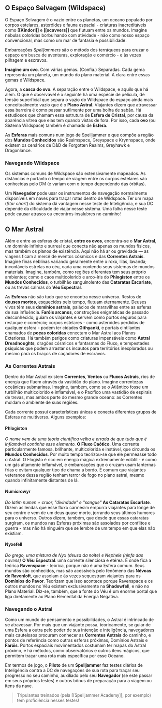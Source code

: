 ## **O Espaço Selvagem (Wildspace)**  
O Espaço Selvagem é o vazio entre os planetas, um oceano populado por corpos estelares, asteróides e fauna espacial - criaturas inacreditáveis como **[[Kindori]]** e **[[scavvers]]** que flutuam entre os mundos. Imagine nébulas coloridas borbulhando com atividade - não como nosso espaço convencional, mas como um mar de fantasia e possibilidade. 

Embarcações *Spelljammers* são o método dos terráqueos para cruzar o espaço em busca de aventuras, exploração e comércio - e às vezes pilhagem e escravos. 

**Imagine um ovo**. Com várias gemas. (Confia.) Separadas. Cada gema representa um planeta, um mundo do plano material. A clara entre essas gemas é Wildspace. 

Agora, a **casca do ovo**. A separação entre o Wildspace, e aquilo que há além. O que é observável é o seguinte há uma espécie de película, de tensão superficial que separa o vazio do Wildspace do espaço ainda mais conceitualmente vazio que é o **Plano Astral**. Viajantes dizem que atravessar essa barreira é como passar sutilmente por uma bolha de sabão. Há estudiosos que chamam essa estrutura de **Esfera de Cristal**, por causa da aparência vítrea que elas tem quando vistas de fora. Por isso, cada **ovo** (ou Sistema Wildspace) também é chamado de **Esfera**. 

As **Esferas** mais comuns num jogo de Spelljammer e que compõe a região dos **Mundos Conhecidos** são Realmspace, Greyspace e Krynnspace, onde existem os cenários de D&D de Forgotten Realms, Greyhawk e Dragonlance. 

### Navegando Wildspace
Os sistemas comuns de Wildspace são extensivamente mapeados. As distâncias e portanto o tempo de viagem entre os corpos estelares são conhecidas pelo DM (e variam com o tempo dependendo das órbitas). 

Um **Navegador** pode usar os instrumentos de navegação normalmente disponíveis em naves para traçar rotas dentro de Wildspace. Ter um mapa (*Star chart*) do sistema dá vantagem nesse teste de Inteligência, e sua DC depende da dificuldade de viajar nesse sistema. Uma falha nesse teste pode causar atrasos ou encontros insalubres no caminho! 


## **O Mar Astral**  
Além e entre as esferas de cristal, **entre os ovos**, encontra-se o **Mar Astral**, um domínio infinito e surreal que conecta não apenas os mundos físicos, mas também os planos de existência. Aqui não há ar ou gravidade — as viagens ficam à mercê de eventos cósmicos e das **Correntes Astrais**. Imagine finas neblinas variando geralmente entre o roxo, lilás, lavanda; incontáveis estrelas no céu, cada uma contendo seus sistemas de mundos materiais. Imagine, também, como regiões diferentes tem seus próprio ambientes; como o caos multicolorido e arco-íris do **Phlogiston**
entre os **Mundos Conhecidos**, o turbilhão sanguinolento das **Cataratas Escarlate**, ou as trevas calmas do **Véu Espectral**. 

As **Esferas** não são tudo que se encontra nesse universo. Restos de **deuses mortos**, esquecidos pelo tempo, flutuam eternamente. Deuses vivos têm seus **domínios astrais**, palácios de maravilhas entre as esferas de sua influência. **Faróis arcanos**, construções enigmáticas de passado desconhecido, guiam os viajantes e servem como portos seguros para restoque e comércio; corpos estelares - como asteróides perdidos de qualquer esfera - podem ter cidades **Githyanki**, e portais cintilantes chamados de **poças coloridas** conectam o Mar Astral aos Planos Exteriores. Há também perigos como criaturas impensáveis como **Astral Dreadnoughts**, dragões cósmicos e fantasmas do Fluxo, e tempestades psíquicas que podem arrastar os incautos para territórios inexplorados ou mesmo para os braços de caçadores de escravos.  

### **As Correntes Astrais**  
Dentro do Mar Astral existem **Correntes**, **Ventos** ou **Fluxos Astrais**, rios de energia que fluem através da vastidão do plano. Imagine correntezas oceânicas submarinas. Imagine, também, como se o Atlântico fosse um turbilhão multicolorido e inflamável, e o Pacífico uma vastidão de espirais de trevas, mas ambos parte do mesmo grande oceano: as Correntes moldam o ambiente de suas regiões.

Cada corrente possui características únicas e conecta diferentes grupos de Esferas no multiverso. Alguns exemplos:  

#### Phlogiston
*O nome vem de uma teoria científica velha e errada de que tudo que é inflamável continha esse elemento.*
**O Fluxo Caótico**. Uma corrente particularmente famosa, brilhante, multicolorida e instável, que circunda os **Mundos Conhecidos**. Por muito tempo teorizou-se que ele permeasse todo o Astral. O Flogisto é rico em energia mágica extremamente volátil - é como um gás altamente inflamável, e embarcações que o cruzam usam lanternas frias e evitam qualquer tipo de chama a bordo. É comum que viajantes veteranos dessa região tenham terror de fogo no plano astral, mesmo quando infinitamente distantes de lá.

#### Numicrowyr
*Do latim numen + cruor, "divindade" e "sangue"*
**As Cataratas Escarlate**. Dizem as lendas que esse fluxo carmesim empurra viajantes para longe de seu centro e vem de um deus quase morto, jorrando seus últimos humores para o universo. Outros dizem, também, que desde que essas cataratas surgiram, os mundos nas Esferas próximas são assolados por conflitos e guerra - mas não há ninguém que se lembre de um tempo em que elas não existiam.

#### Nyxefell
*Do grego, uma mistura de Nyx (deusa da noite) e Nephele (ninfa das nuvens)*
**O Véu Espectral**: uma corrente silenciosa e etérea. É onde fica a teórica **Ravenspace** - teórica, porque não é uma Esfera comum. Seus mundos são conhecidos, mas são acessíveis pelo fenômeno das **Névoas de Ravenloft**, que assolam e às vezes sequestram viajantes para os **Domínios do Pavor**. Teorizam que isso acontece porque Ravenspace e os outros mundos no Véu existem exclusivamente na **Shadowfell**, e não no Plano Material. Diz-se, também, que a fonte do Véu é um enorme portal que liga diretamente ao Plano Elemental da Energia Negativa. 

### Navegando o Astral
Como um mundo de pensamento e possibilidades, o Astral é intrincado de se atravessar. Por mais que um viajante possa, teoricamente, se guiar de uma Esfera a outra pelo poder de sua intenção e inteligência, navegadores mais cautelosos procuram conhecer as **Correntes** **Astrais** do caminho, e pontos de referência como outras esferas próximas, Domínios Astrais e **Faróis**. Portos espaciais movimentados costumam ter mapas do Astral próximo, e há métodos, como observatórios e outros itens mágicos, que permitem traçar uma rota mais específica por esse Oceano. 

Em termos de jogo, o **Piloto** de um **Spelljammer** faz testes diários de Inteligência contra a DC de navegações de sua rota para traçar seu progresso no seu caminho, auxiliado pelo seu **Navegador** (se este passar em seus próprios testes) e outros bônus de preparação para a viagem ou itens da nave. 

> Tripulantes treinados (pela [[Spelljammer Academy]], por exemplo) tem proficiência nesses testes!